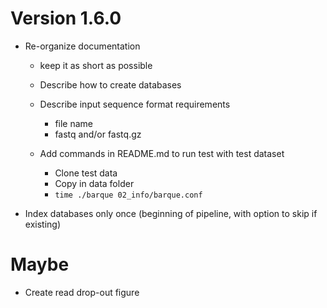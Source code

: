 # Version 1.6.0
- Re-organize documentation
  - keep it as short as possible
  - Describe how to create databases
  - Describe input sequence format requirements
    - file name
    - fastq and/or fastq.gz
  
  - Add commands in README.md to run test with test dataset
    - Clone test data
    - Copy in data folder
    - `time ./barque 02_info/barque.conf`

- Index databases only once (beginning of pipeline, with option to skip if existing)

# Maybe
- Create read drop-out figure
